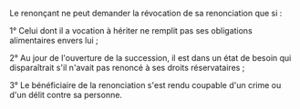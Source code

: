   
 Le renonçant ne peut demander la révocation de sa renonciation que si :  

  
 1° Celui dont il a vocation à hériter ne remplit pas ses obligations alimentaires envers lui ;  

  
 2° Au jour de l'ouverture de la succession, il est dans un état de besoin qui disparaîtrait s'il n'avait pas renoncé à ses droits réservataires ;  

  
 3° Le bénéficiaire de la renonciation s'est rendu coupable d'un crime ou d'un délit contre sa personne.  
